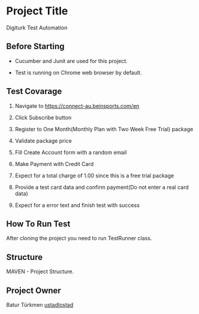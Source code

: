 # Project Title

Digiturk Test Automation

## Before Starting

* Cucumber and Junit are used for this project.

* Test is running on Chrome web browser by default.

## Test Covarage

1) Navigate to https://connect-au.beinsports.com/en

2) Click Subscribe button
 
3) Register to One Month(Monthly Plan with Two Week Free Trial) package
   
4) Validate package price
   
5) Fill Create Account form with a random email

6) Make Payment with Credit Card

7) Expect for a total charge of 1.00 since this is a free trial package

8) Provide a test card data and confirm payment(Do not enter a real card data)
   
9) Expect for a error text and finish test with success

## How To Run Test

After cloning the project you need to run TestRunner class.

## Structure

MAVEN - Project Structure.

## Project Owner


Batur Türkmen [ustadlostad](https://github.com/ustadlostad)
